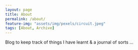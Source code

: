 ```yaml
---
layout: page
title: About
permalink: /about/
feature-img: "assets/img/pexels/circuit.jpeg"
tags: [About, Archive]
---
```


Blog to keep track of things I have learnt & a  journal of sorts ...
 
